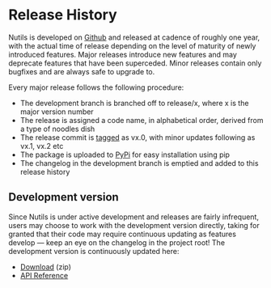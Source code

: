 # Release History

Nutils is developed on [Github](https://github.com/evalf/nutils) and released
at cadence of roughly one year, with the actual time of release depending on
the level of maturity of newly introduced features. Major releases introduce
new features and may deprecate features that have been superceded. Minor
releases contain only bugfixes and are always safe to upgrade to.

Every major release follows the following procedure:

- The development branch is branched off to release/x, where x is the major
  version number
- The release is assigned a code name, in alphabetical order, derived from a
  type of noodles dish 
- The release commit is [tagged](https://github.com/evalf/nutils/releases) as
  vx.0, with minor updates following as vx.1, vx.2 etc
- The package is uploaded to [PyPi](https://pypi.org/project/nutils/) for easy
  installation using pip
- The changelog in the development branch is emptied and added to this release
  history

## Development version

Since Nutils is under active development and releases are fairly infrequent,
users may choose to work with the development version directly, taking for
granted that their code may require continuous updating as features develop —
keep an eye on the changelog in the project root! The development version is
continuously updated here:

- [Download](https://github.com/evalf/nutils/archive/refs/heads/main.zip) (zip)
- [API Reference](https://docs.nutils.org/en/latest/)
